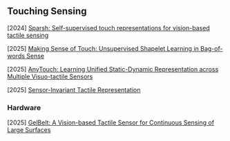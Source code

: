 ## Touching Sensing

[2024] [Sparsh: Self-supervised touch representations for vision-based tactile sensing](https://arxiv.org/abs/2410.24090)

[2025] [Making Sense of Touch: Unsupervised Shapelet Learning in Bag-of-words Sense](https://arxiv.org/abs/2502.04167)

[2025] [AnyTouch: Learning Unified Static-Dynamic Representation across Multiple Visuo-tactile Sensors](https://arxiv.org/abs/2502.12191)

[2025] [Sensor-Invariant Tactile Representation](https://arxiv.org/abs/2502.19638)



### Hardware

[2025] [GelBelt: A Vision-based Tactile Sensor for Continuous Sensing of Large Surfaces](https://www.arxiv.org/abs/2501.06263)